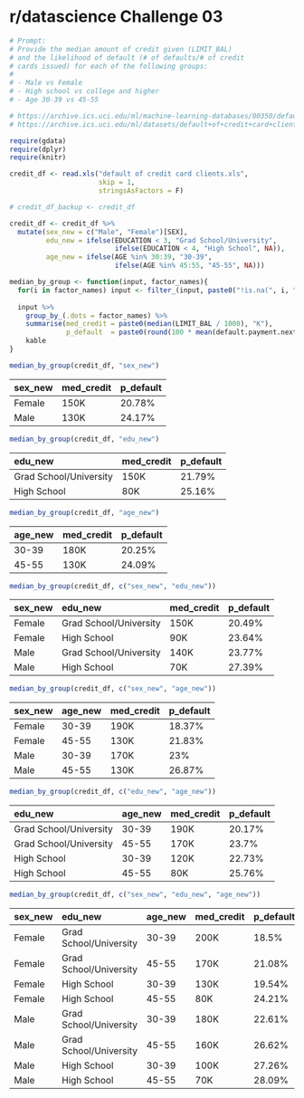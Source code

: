 r/datascience Challenge 03
================

``` r
# Prompt:
# Provide the median amount of credit given (LIMIT_BAL) 
# and the likelihood of default (# of defaults/# of credit 
# cards issued) for each of the following groups:
#
# - Male vs Female
# - High school vs college and higher
# - Age 30-39 vs 45-55

# https://archive.ics.uci.edu/ml/machine-learning-databases/00350/default%20of%20credit%20card%20clients.xls
# https://archive.ics.uci.edu/ml/datasets/default+of+credit+card+clients

require(gdata)
require(dplyr)
require(knitr)
```

``` r
credit_df <- read.xls("default of credit card clients.xls", 
                      skip = 1, 
                      stringsAsFactors = F)

# credit_df_backup <- credit_df

credit_df <- credit_df %>%
  mutate(sex_new = c("Male", "Female")[SEX],
         edu_new = ifelse(EDUCATION < 3, "Grad School/University",
                          ifelse(EDUCATION < 4, "High School", NA)),
         age_new = ifelse(AGE %in% 30:39, "30-39",
                          ifelse(AGE %in% 45:55, "45-55", NA)))

median_by_group <- function(input, factor_names){
  for(i in factor_names) input <- filter_(input, paste0("!is.na(", i, ")"))
  
  input %>% 
    group_by_(.dots = factor_names) %>%
    summarise(med_credit = paste0(median(LIMIT_BAL / 1000), "K"),
              p_default  = paste0(round(100 * mean(default.payment.next.month), 2), "%")) %>%
    kable
}

median_by_group(credit_df, "sex_new")
```

| sex\_new | med\_credit | p\_default |
|:---------|:------------|:-----------|
| Female   | 150K        | 20.78%     |
| Male     | 130K        | 24.17%     |

``` r
median_by_group(credit_df, "edu_new")
```

| edu\_new               | med\_credit | p\_default |
|:-----------------------|:------------|:-----------|
| Grad School/University | 150K        | 21.79%     |
| High School            | 80K         | 25.16%     |

``` r
median_by_group(credit_df, "age_new")
```

| age\_new | med\_credit | p\_default |
|:---------|:------------|:-----------|
| 30-39    | 180K        | 20.25%     |
| 45-55    | 130K        | 24.09%     |

``` r
median_by_group(credit_df, c("sex_new", "edu_new"))
```

| sex\_new | edu\_new               | med\_credit | p\_default |
|:---------|:-----------------------|:------------|:-----------|
| Female   | Grad School/University | 150K        | 20.49%     |
| Female   | High School            | 90K         | 23.64%     |
| Male     | Grad School/University | 140K        | 23.77%     |
| Male     | High School            | 70K         | 27.39%     |

``` r
median_by_group(credit_df, c("sex_new", "age_new"))
```

| sex\_new | age\_new | med\_credit | p\_default |
|:---------|:---------|:------------|:-----------|
| Female   | 30-39    | 190K        | 18.37%     |
| Female   | 45-55    | 130K        | 21.83%     |
| Male     | 30-39    | 170K        | 23%        |
| Male     | 45-55    | 130K        | 26.87%     |

``` r
median_by_group(credit_df, c("edu_new", "age_new"))
```

| edu\_new               | age\_new | med\_credit | p\_default |
|:-----------------------|:---------|:------------|:-----------|
| Grad School/University | 30-39    | 190K        | 20.17%     |
| Grad School/University | 45-55    | 170K        | 23.7%      |
| High School            | 30-39    | 120K        | 22.73%     |
| High School            | 45-55    | 80K         | 25.76%     |

``` r
median_by_group(credit_df, c("sex_new", "edu_new", "age_new"))
```

| sex\_new | edu\_new               | age\_new | med\_credit | p\_default |
|:---------|:-----------------------|:---------|:------------|:-----------|
| Female   | Grad School/University | 30-39    | 200K        | 18.5%      |
| Female   | Grad School/University | 45-55    | 170K        | 21.08%     |
| Female   | High School            | 30-39    | 130K        | 19.54%     |
| Female   | High School            | 45-55    | 80K         | 24.21%     |
| Male     | Grad School/University | 30-39    | 180K        | 22.61%     |
| Male     | Grad School/University | 45-55    | 160K        | 26.62%     |
| Male     | High School            | 30-39    | 100K        | 27.26%     |
| Male     | High School            | 45-55    | 70K         | 28.09%     |
